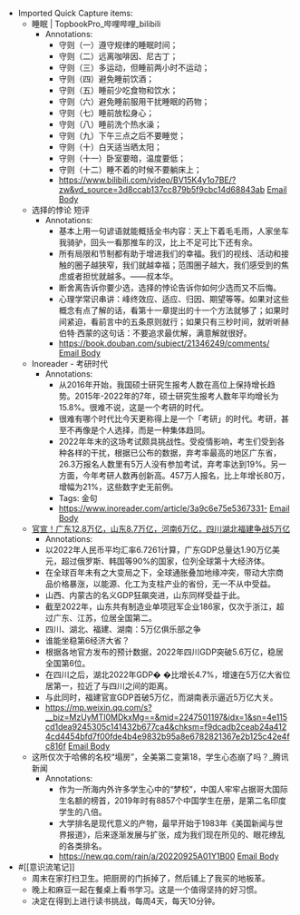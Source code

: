 - Imported Quick Capture items:
    - 睡眠 | TopbookPro_哔哩哔哩_bilibili
        - Annotations:
            - 守则（一）遵守规律的睡眠时间；  
            - 守则（二）远离咖啡因、尼古丁；  
            - 守则（三）多运动，但睡前两小时不运动；  
            - 守则（四）避免睡前饮酒；  
            - 守则（五）睡前少吃食物和饮水；  
            - 守则（六）避免睡前服用干扰睡眠的药物；  
            - 守则（七）睡前放松身心；  
            - 守则（八）睡前洗个热水澡；  
            - 守则（九）下午三点之后不要睡觉；  
            - 守则（十）白天适当晒太阳；  
            - 守则（十一）卧室要暗，温度要低；  
            - 守则（十二）睡不着的时候不要躺床上；
            - https://www.bilibili.com/video/BV15K4y1o7BE/?zw&vd_source=3d8ccab137cc879b5f9cbc14d68843ab [Email Body](https://files.todoist.com/2k80BJxTX247dncTK17btPOQ1BgMs7YmLahnnSJGmfzA9XNCSraUw1OxGwGMI1Sq/by/21878347/as/file.html)
    - 选择的悖论 短评
        - Annotations:
            - 基本上用一句谚语就能概括全书内容：天上下着毛毛雨，人家坐车我骑驴，回头一看那推车的汉，比上不足可比下还有余。
            - 所有局限和节制都有助于增进我们的幸福。我们的视线、活动和接触的圈子越狭窄，我们就越幸福；范围圈子越大，我们感受到的焦虑或者担忧就越多。——叔本华。
            - 断舍离告诉你要少选，选择的悖论告诉你如何少选而又不后悔。
            - 心理学常识串讲：峰终效应、适应、归因、期望等等。如果对这些概念有点了解的话，看第十一章提出的十一个方法就够了；如果时间紧迫，看前言中的五条原则就行；如果只有三秒时间，就听听赫伯特·西蒙的这句话：不要追求最优解，满意解就很好。
            - https://book.douban.com/subject/21346249/comments/ [Email Body](https://files.todoist.com/ySOPBelHX0m9_OGgbdkn8_CU5cessqzBOFoecMM_O3FjUq2ylUTkfxHLG95daCqD/by/21878347/as/file.html)
    - Inoreader - 考研时代
        - Annotations:
            - 从2016年开始，我国硕士研究生报考人数在高位上保持增长趋势。2015年-2022年的7年，硕士研究生报考人数年平均增长为15.8%。很难不说，这是一个考研的时代。
            - 很难有哪个时代比今天更称得上是一个「考研」的时代。考研，甚至不再像是个人选择，而是一种集体趋同。
            - 2022年年末的这场考试颇具挑战性。受疫情影响，考生们受到各种各样的干扰，根据已公布的数据，弃考率最高的地区广东省，26.3万报名人数里有5万人没有参加考试，弃考率达到19%。另一方面，今年考研人数再创新高。457万人报名，比上年增长80万，增幅为21%，这些数字史无前例。
            - Tags: 金句
            - https://www.inoreader.com/article/3a9c6e75e5367331- [Email Body](https://files.todoist.com/gUwYULCAdI9Lx0E4ax4wG-gWZ42Hly3DJduMajNkHnbKYuQPmifLtjhlmJq_2mR7/by/21878347/as/file.html)
    - [官宣！广东12.8万亿，山东8.7万亿，河南6万亿，四川湖北福建争战5万亿](https://mp.weixin.qq.com/s?__biz=MzUyMTI0MDkxMg==&mid=2247501197&idx=1&sn=4e115cd1dea9245305c141432b677ca4&chksm=f9dcadb2ceab24a4124cd4454bfd7f00fde4b4e9832b95a8e6782821367e2b125c42e4fc816f#rd)
        - Annotations:
        - 以2022年人民币平均汇率6.7261计算，广东GDP总量达1.90万亿美元，超过俄罗斯、韩国等90%的国家，位列全球第十大经济体。
        - 在全球百年未有之大变局之下，全球通胀叠加地缘冲突，带动大宗商品价格暴涨，以能源、化工为支柱产业的省份，无一不从中受益。
        - 山西、内蒙古的名义GDP狂飙突进，山东同样受益于此。
        - 截至2022年，山东共有制造业单项冠军企业186家，仅次于浙江，超过广东、江苏，位居全国第二。
        - 四川、湖北、福建、湖南：5万亿俱乐部之争
        - 谁能坐稳第6经济大省？
        - 根据各地官方发布的预计数据，2022年四川GDP突破5.6万亿，稳居全国第6位。
        - 在四川之后，湖北2022年GDP� �比增长4.7%，增速在5万亿大省位居第一，拉近了与四川之间的距离。
        - 与此同时，福建官宣GDP首破5万亿，而湖南表示逼近5万亿大关。
        - https://mp.weixin.qq.com/s?__biz=MzUyMTI0MDkxMg==&mid=2247501197&idx=1&sn=4e115cd1dea9245305c141432b677ca4&chksm=f9dcadb2ceab24a4124cd4454bfd7f00fde4b4e9832b95a8e6782821367e2b125c42e4fc816f [Email Body](https://files.todoist.com/TQS2L1o1uDRcMwwd4g0q1eL5HyfyXSlXgY-HItIUsfRUjBLmCzx0ZvZGOif5QXR4/by/21878347/as/file.html)
    - 这所仅次于哈佛的名校“塌房”，全美第二变第18，学生心态崩了吗？_腾讯新闻
        - Annotations:
            - 作为一所海内外许多学生心中的“梦校”，中国人牢牢占据哥大国际生名额的榜首，2019年时有8857个中国学生在册，是第二名印度学生的八倍。
            - 大学排名是现代意义的产物，最早开始于1983年《美国新闻与世界报道》，后来逐渐发展与扩张，成为我们现在所见的、眼花缭乱的各类排名。
            - https://new.qq.com/rain/a/20220925A01Y1B00 [Email Body](https://files.todoist.com/2hilCSKDly0UIy9bSEhaYDn05yTiws8YIsBfngNJucW61cNFlTFdkeww6zC--93i/by/21878347/as/file.html)
- #[[意识流笔记]] 
    - 周末在家打扫卫生。把厨房的门拆掉了，然后铺上了我买的地板革。
    - 晚上和麻豆一起在餐桌上看书学习。这是一个值得坚持的好习惯。
    - 决定在得到上进行读书挑战，每周4天，每天10分钟。
